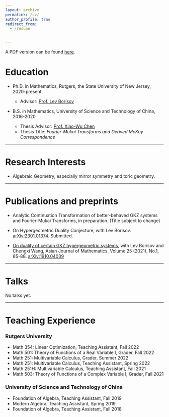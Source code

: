 ```yaml
---
layout: archive
permalink: /cv/
author_profile: true
redirect_from:
  - /resume


---
```



A PDF version can be found [here](https://zengruihan.github.io/files/Zengrui_Han_CV.pdf).

# Education
- Ph.D. in Mathematics, Rutgers, the State University of New Jersey, 2020-present
  - Advisor: [Prof. Lev Borisov](https://sites.math.rutgers.edu/~borisov/)

- B.S. in Mathematics, University of Science and Technology of China, 2016-2020
  - Thesis Advisor: [Prof. Xiao-Wu Chen](http://home.ustc.edu.cn/~xwchen/)
  - Thesis Title: *Fourier-Mukai Transforms and Derived McKay Correspondence*
  
------------------------------------------------

# Research Interests

- Algebraic Geometry, especially mirror symmetry and toric geometry.

------------------------------------------------

# Publications and preprints

- Analytic Continuation Transformation of better-behaved GKZ systems and Fourier-Mukai Transforms, in preparation. (Title subject to change)

- On Hypergeometric Duality Conjecture, with Lev Borisov. [arXiv:2301.01374](https://arxiv.org/abs/2301.01374). Submitted.

- [On duality of certain GKZ hypergeometric systems](https://zengruihan.github.io/files/AJM_25_01_A05.pdf), with Lev Borisov and Chengxi Wang, Asian Journal of Mathematics, Volume 25 (2021), No.1, 65-88. [arXiv:1910.04039](https://arxiv.org/abs/1910.04039)

------------------------------------------------

# Talks

No talks yet.

------------------------------------------------

# Teaching Experience

### Rutgers University

- Math 354: Linear Optimization, Teaching Assistant, Fall 2022
- Math 501: Theory of Functions of a Real Variable I, Grader, Fall 2022
- Math 251: Multivariable Calculus, Grader, Summer 2022
- Math 251: Multivariable Calculus, Teaching Assistant, Spring 2022
- Math 251H: Multivariable Calculus, Teaching Assistant, Fall 2021
- Math 503: Theory of Functions of a Complex Variable I, Grader, Fall 2021

### University of Science and Technology of China

- Foundation of Algebra, Teaching Assistant, Fall 2019
- Modern Algebra, Teaching Assistant, Spring 2019
- Foundation of Algebra, Teaching Assistant, Fall 2018

